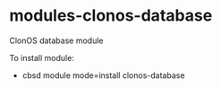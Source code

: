 # modules-clonos-database
ClonOS database module

To install module:

  - cbsd module mode=install clonos-database

